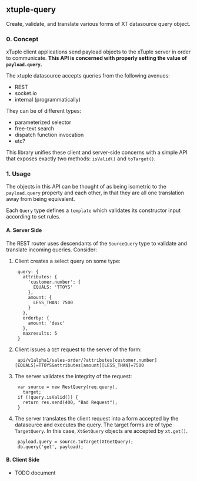 ## xtuple-query

Create, validate, and translate various forms of XT datasource query object.

### 0. Concept
xTuple client applications send payload objects to the xTuple server in order
to communicate. **This API is concerned with properly setting the value of
`payload.query`.**

The xtuple datasource accepts queries from the following avenues:

  - REST
  - socket.io
  - internal (programmatically)

They can be of different types:

  - parameterized selector
  - free-text search
  - dispatch function invocation
  - etc?

This library unifies these client and server-side concerns with a simple API
that exposes exactly two methods: `isValid()` and `toTarget()`.

### 1. Usage
The objects in this API can be thought of as being isometric to the
`payload.query` property and each other, in that they are all one translation
away from being equivalent. 

Each `Query` type defines a `template` which validates its constructor input
according to set rules.

#### A. Server Side
The REST router uses descendants of the `SourceQuery` type to validate and
translate incoming queries. Consider:

1. Client creates a select query on some type:

        query: {
          attributes: {
            'customer.number': {
              EQUALS: 'TTOYS'
            },
            amount: {
              LESS_THAN: 7500
            }
          },
          orderby: {
            amount: 'desc'
          },
          maxresults: 5
        }

2. Client issues a `GET` request to the server of the form:

        api/v1alpha1/sales-order/?attributes[customer.number][EQUALS]=TTOYS&attributes[amount][LESS_THAN]=7500

2. The server validates the integrity of the request:
    
        var source = new RestQuery(req.query),
          target;
        if (!query.isValid()) {
          return res.send(400, "Bad Request");
        }

3. The server translates the client request into a form accepted by the
datasource and executes the query. The target forms are of type `TargetQuery`.
In this case, `XtGetQuery` objects are accepted by `xt.get()`.

        payload.query = source.toTarget(XtGetQuery);
        db.query('get', payload);


#### B. Client Side

- TODO document
